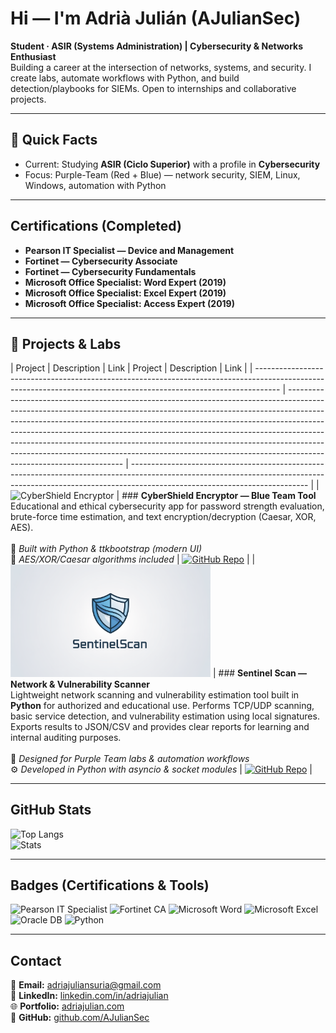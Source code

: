 #  Hi — I'm Adrià Julián (AJulianSec)

**Student · ASIR (Systems Administration) | Cybersecurity & Networks Enthusiast**  
Building a career at the intersection of networks, systems, and security. I create labs, automate workflows with Python, and build detection/playbooks for SIEMs. Open to internships and collaborative projects.

---

## 🎯 Quick Facts
- Current: Studying **ASIR (Ciclo Superior)** with a profile in **Cybersecurity**  
- Focus: Purple-Team (Red + Blue) — network security, SIEM, Linux, Windows, automation with Python

---

##  Certifications (Completed)
- **Pearson IT Specialist — Device and Management**  
- **Fortinet — Cybersecurity Associate**  
- **Fortinet — Cybersecurity Fundamentals**  
- **Microsoft Office Specialist: Word Expert (2019)**  
- **Microsoft Office Specialist: Excel Expert (2019)**  
- **Microsoft Office Specialist: Access Expert (2019)**

---

## 🔭 Projects & Labs

| Project                                                                                                                                                            |                                                                                                                                                                                                                                                                                                                                                                                                                                                                                                                                                                                                                                                                                                                                                                                                         Description | Link                                                       | Project                                                                                                                                                            | Description                                                                                                                                                                                                                                                                                                                                                                                                                                                                                                               | Link                                                                                                                                                                                                     |
| ------------------------------------------------------------------------------------------------------------------------------------------------------------------ | ------------------------------------------------------------------------------------------------------------------------------------------------------------------------------------------------------------------------------------------------------------------------------------------------------------------------------------------------------------------------------------------------------------------------------------------------------------------------------------------------------------------------- | -------------------------------------------------------------------------------------------------------------------------------------------------------------------------------------------------------- |
| <img src="https://raw.githubusercontent.com/AJulianSec/CyberShield-BlueTeam-Tool/main/cybershieldencryptor_BANNER.jpg" width="320px" alt="CyberShield Encryptor"/> | ### **CyberShield Encryptor — Blue Team Tool**<br>Educational and ethical cybersecurity app for password strength evaluation, brute-force time estimation, and text encryption/decryption (Caesar, XOR, AES).<br><br>🧩 *Built with Python & ttkbootstrap (modern UI)*<br>🔐 *AES/XOR/Caesar algorithms included*                                                                                                                                                                                                         | <a href="https://github.com/AJulianSec/CyberShield-BlueTeam-Tool" target="_blank"><img src="https://img.shields.io/badge/View%20on-GitHub-181717?style=for-the-badge&logo=github" alt="GitHub Repo"></a> |
| <img src="https://raw.githubusercontent.com/AJulianSec/SentinelScan/main/logo_sentinel_scan.jpg" width="320px" alt="Sentinel Scan"/>                               | ### **Sentinel Scan — Network & Vulnerability Scanner**<br>Lightweight network scanning and vulnerability estimation tool built in **Python** for authorized and educational use. Performs TCP/UDP scanning, basic service detection, and vulnerability estimation using local signatures. Exports results to JSON/CSV and provides clear reports for learning and internal auditing purposes.<br><br>🧠 *Designed for Purple Team labs & automation workflows*<br>⚙️ *Developed in Python with asyncio & socket modules* | <a href="https://github.com/AJulianSec/SentinelScan" target="_blank"><img src="https://img.shields.io/badge/View%20on-GitHub-181717?style=for-the-badge&logo=github" alt="GitHub Repo"></a>              |



---

##  GitHub Stats

![Top Langs](https://github-readme-stats.vercel.app/api/top-langs/?username=AJulianSec&layout=compact&theme=dark)  
![Stats](https://github-readme-stats.vercel.app/api?username=AJulianSec&show_icons=true&count_private=true&theme=dark)

---

##  Badges (Certifications & Tools)

![Pearson IT Specialist](https://img.shields.io/badge/Pearson-IT%20Specialist-blue?style=flat&logo=pearson)
![Fortinet CA](https://img.shields.io/badge/Fortinet-Cybersec%20Associate-red?style=flat&logo=fortinet)
![Microsoft Word](https://img.shields.io/badge/Microsoft-Word%20Expert-blue?style=flat&logo=microsoft-word)
![Microsoft Excel](https://img.shields.io/badge/Microsoft-Excel%20Expert-green?style=flat&logo=microsoft-excel)
![Oracle DB](https://img.shields.io/badge/Oracle-Database%20Associate-red?style=flat&logo=oracle)
![Python](https://img.shields.io/badge/Python-Scripting%20(Learn)-blue?style=flat&logo=python)

---

##  Contact

📧 **Email:** [adriajuliansuria@gmail.com](mailto:adriajuliansuria@gmail.com)  
💼 **LinkedIn:** [linkedin.com/in/adriajulian](https://www.linkedin.com/in/adriajulian/)  
🌐 **Portfolio:** [adriajulian.com](https://www.adriajulian.com/)  
🐙 **GitHub:** [github.com/AJulianSec](https://github.com/AJulianSec)




